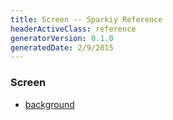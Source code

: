 ```yaml
---
title: Screen -- Sparkiy Reference
headerActiveClass: reference
generatorVersion: 0.1.0
generatedDate: 2/9/2015
---
```


### Screen

- [background](/reference/api/Graphics/Screen/background)

